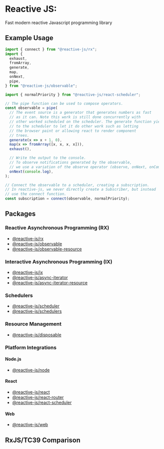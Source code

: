 # Reactive JS:

Fast modern reactive Javascript programming library

## Example Usage

```typescript
import { connect } from "@reactive-js/rx";
import {
  exhaust,
  fromArray,
  generate,
  map,
  onNext,
  pipe,
} from "@reactive-js/observable";

import { normalPriority } from "@reactive-js/react-scheduler";

// The pipe function can be used to compose operators.
const observable = pipe(
  // The event source is a generator that generates numbers as fast
  // as it can. Note this work is still done concurrently with
  // other worked scheduled on the scheduler. The generate function yields
  // to the scheduler to let it do other work such as letting
  // the browser paint or allowing react to render component
  // trees.
  generate(x => x + 1, 0),
  map(x => fromArray([x, x, x, x])),
  exhaust(),

  // Write the output to the console.
  // To observe notifications generated by the observable,
  // we use a variation of the observe operator (observe, onNext, onComplete, onError).
  onNext(console.log),
);

// Connect the observable to a scheduler, creating a subscription.
// In reactive-js, we never directly create a Subscriber, but instead
// use the connect function.
const subscription = connect(observable, normalPriority);
```

## Packages

### Reactive Asynchronous Programming (RX)

- [@reactive-js/rx](./packages/rx)
- [@reactive-js/observable](./packages/observable)
- [@reactive-js/observable-resource](./packages/observable-resource)

### Interactive Asynchronous Programming (IX)

- [@reactive-js/ix](./packages/ix/docs)
- [@reactive-js/async-iterator](./packages/async-iterator/docs)
- [@reactive-js/async-iterator-resource](./packages/async-iterator-resource/docs)

### Schedulers

- [@reactive-js/scheduler](./packages/scheduler)
- [@reactive-js/schedulers](./packages/schedulers/docs)

### Resource Management

- [@reactive-js/disposable](./packages/disposable)

### Platform Integrations

#### Node.js

- [@reactive-js/node](./packages/node/docs)

#### React

- [@reactive-js/react](./packages/react/docs)
- [@reactive-js/react-router](./packages/react-router/docs)
- [@reactive-js/react-scheduler](./packages/react-scheduler/docs)

#### Web

- [@reactive-js/web](./packages/web/docs)

## RxJS/TC39 Comparison
